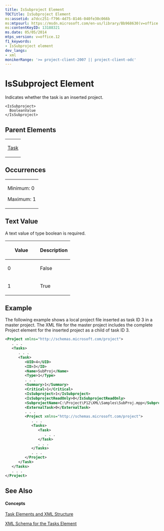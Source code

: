 ```yaml
---
title: IsSubproject Element
TOCTitle: IsSubproject Element
ms:assetid: a7dcc251-f796-4d75-8146-040fe30c066b
ms:mtpsurl: https://msdn.microsoft.com/en-us/library/Bb968630(v=office.12)
ms:contentKeyID: 13188321
ms.date: 05/05/2014
mtps_version: v=office.12
f1_keywords:
- IsSubproject element
dev_langs:
- xml
monikerRange: '>= project-client-2007 || project-client-odc'
---
```


# IsSubproject Element




Indicates whether the task is an inserted project.

    <IsSubproject>
      BooleanValue
    </IsSubproject>

## Parent Elements

<table>
<colgroup>
<col style="width: 100%" />
</colgroup>
<tbody>
<tr class="odd">
<td><p><a href="bb968487(v=office.12).md">Task</a></p></td>
</tr>
</tbody>
</table>

## Occurrences

<table>
<colgroup>
<col style="width: 100%" />
</colgroup>
<tbody>
<tr class="odd">
<td><p>Minimum: 0</p>
<p>Maximum: 1</p></td>
</tr>
</tbody>
</table>

## Text Value

A text value of type boolean is required.

<table>
<colgroup>
<col style="width: 50%" />
<col style="width: 50%" />
</colgroup>
<thead>
<tr class="header">
<th><p>Value</p></th>
<th><p>Description</p></th>
</tr>
</thead>
<tbody>
<tr class="odd">
<td><p>0</p></td>
<td><p>False</p></td>
</tr>
<tr class="even">
<td><p>1</p></td>
<td><p>True</p></td>
</tr>
</tbody>
</table>

## Example

The following example shows a local project file inserted as task ID 3 in a master project. The XML file for the master project includes the complete Project element for the inserted project as a child of task ID 3.

``` xml
<Project xmlns="http://schemas.microsoft.com/project">
   . . .
   <Tasks>
      . . .
      <Task>
         <UID>4</UID>
         <ID>3</ID>
         <Name>SubProj</Name>
         <Type>1</Type>
         . . .
         <Summary>1</Summary>
         <Critical>1</Critical>
         <IsSubproject>1</IsSubproject>
         <IsSubprojectReadOnly>0</IsSubprojectReadOnly>
         <SubprojectName>C:\Project\P12\XML\Samples\SubProj.mpp</SubprojectName>
         <ExternalTask>0</ExternalTask>
         . . .
         <Project xmlns="http://schemas.microsoft.com/project">
            . . .
            <Tasks>
               <Task>
                  . . .
               </Task>
               . . .
            </Tasks>
            . . .
         </Project>
      </Task>
   </Tasks>
   . . .
</Project>
```

## See Also

#### Concepts

[Task Elements and XML Structure](task-elements-and-xml-structure.md)

[XML Schema for the Tasks Element](xml-schema-for-the-tasks-element.md)


